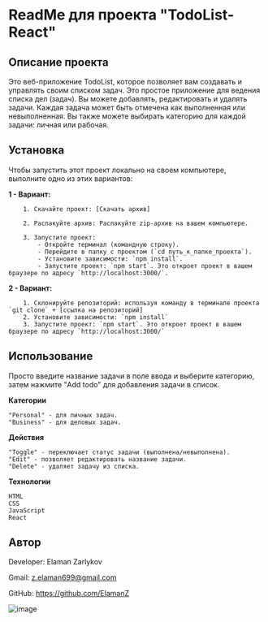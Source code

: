 # ReadMe для проекта "TodoList-React"

## Описание проекта

Это веб-приложение TodoList, которое позволяет вам создавать и управлять своим списком задач.
Это простое приложение для ведения списка дел (задач). Вы можете добавлять, редактировать и удалять задачи.
Каждая задача может быть отмечена как выполненная или невыполненная.
Вы также можете выбирать категорию для каждой задачи: личная или рабочая.

## Установка

Чтобы запустить этот проект локально на своем компьютере, выполните одно из этих вариантов:

**1 - Вариант:**

        1. Скачайте проект: [Скачать архив] 
  
        2. Распакуйте архив: Распакуйте zip-архив на вашем компьютере.
  
        3. Запустите проект:
            - Откройте терминал (командную строку).
            - Перейдите в папку с проектом (`cd путь_к_папке_проекта`).
            - Установите зависимости: `npm install`.
            - Запустите проект: `npm start`. Это откроет проект в вашем браузере по адресу `http://localhost:3000/`.

**2 - Вариант:**  

        1. Склонируйте репозиторий: используя команду в терминале проекта `git clone` + [ссылка на репозиторий]
        2. Установите зависимости: `npm install`
        3. Запустите проект: `npm start`. Это откроет проект в вашем браузере по адресу `http://localhost:3000/`

## Использование


Просто введите название задачи в поле ввода и выберите категорию, затем нажмите "Add todo" для добавления задачи в список.

**Категории**

    "Personal" - для личных задач.
    "Business" - для деловых задач.
    
**Действия**

    "Toggle" - переключает статус задачи (выполнена/невыполнена).
    "Edit" - позволяет редактировать название задачи.
    "Delete" - удаляет задачу из списка.

**Технологии**

    HTML
    CSS
    JavaScript
    React

## Автор

   Developer: Elaman Zarlykov
   
   Gmail: z.elaman699@gmail.com
   
   GitHub: https://github.com/ElamanZ

![image](https://github.com/ElamanZ/neobis-front-todoList/assets/110537470/93ec1ad8-6faa-4983-95ba-b6505567684b)

